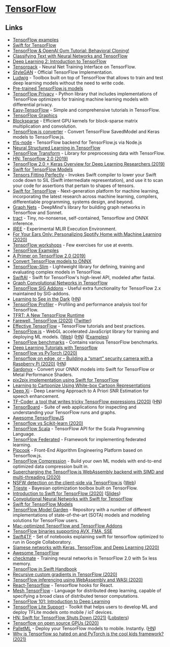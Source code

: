 # [TensorFlow](https://www.tensorflow.org)

## Links

- [TensorFlow examples](https://github.com/aymericdamien/TensorFlow-Examples)
- [Swift for TensorFlow](https://github.com/tensorflow/swift)
- [TensorFlow & OpenAI Gym Tutorial: Behavioral Cloning!](https://www.youtube.com/watch?v=0rsrDOXsSeM)
- [Classifying Text with Neural Networks and TensorFlow](https://github.com/dmesquita/understanding_tensorflow_nn)
- [Deep Learning 2: Introduction to TensorFlow](https://www.youtube.com/watch?v=JO0LwmIlWw0)
- [Tensorpack](https://github.com/tensorpack/tensorpack) - Neural Net Training Interface on TensorFlow.
- [StyleGAN](https://github.com/NVlabs/stylegan) - Official TensorFlow Implementation.
- [Ludwig](https://github.com/uber/ludwig) - Toolbox built on top of TensorFlow that allows to train and test deep learning models without the need to write code.
- [Pre-trained TensorFlow.js models](https://github.com/tensorflow/tfjs-models)
- [TensorFlow Privacy](https://github.com/tensorflow/privacy) - Python library that includes implementations of TensorFlow optimizers for training machine learning models with differential privacy.
- [Easy-TensorFlow](https://github.com/easy-tensorflow/easy-tensorflow) - Simple and comprehensive tutorials in TensorFlow.
- [TensorFlow Graphics](https://github.com/tensorflow/graphics)
- [Blocksparse](https://github.com/openai/blocksparse) - Efficient GPU kernels for block-sparse matrix multiplication and convolution.
- [TensorFlow.js converter](https://github.com/tensorflow/tfjs-converter) - Convert TensorFlow SavedModel and Keras models to TensorFlow.js.
- [tfjs-node](https://github.com/tensorflow/tfjs-node) - TensorFlow backend for TensorFlow.js via Node.js
- [Neural Structured Learning in TensorFlow](https://github.com/tensorflow/neural-structured-learning)
- [TensorFlow Transform](https://github.com/tensorflow/transform) - Library for preprocessing data with TensorFlow.
- [HN: Tensorflow 2.0 (2019)](https://news.ycombinator.com/item?id=21118018)
- [TensorFlow 2.0 + Keras Overview for Deep Learning Researchers (2019)](https://colab.research.google.com/drive/1UCJt8EYjlzCs1H1d1X0iDGYJsHKwu-NO#scrollTo=PX6JvH4h0zyY)
- [Swift for TensorFlow Models](https://github.com/tensorflow/swift-models)
- [Tensors Fitting Perfectly](https://github.com/google-research/swift-tfp) - Invokes Swift compiler to lower your Swift code down to SIL (Swift intermediate representation), and use it to scan your code for assertions that pertain to shapes of tensors.
- [Swift for TensorFlow](https://github.com/tensorflow/swift) - Next-generation platform for machine learning, incorporating the latest research across machine learning, compilers, differentiable programming, systems design, and beyond.
- [Graph Nets](https://github.com/deepmind/graph_nets) - DeepMind's library for building graph networks in Tensorflow and Sonnet.
- [tract](https://github.com/snipsco/tract) - Tiny, no-nonsense, self-contained, Tensorflow and ONNX inference.
- [IREE](https://github.com/google/iree) - Experimental MLIR Execution Environment.
- [For Your Ears Only: Personalizing Spotify Home with Machine Learning (2020)](https://labs.spotify.com/2020/01/16/for-your-ears-only-personalizing-spotify-home-with-machine-learning/?linkId=81072583)
- [TensorFlow workshops](https://github.com/tensorflow/workshops) - Few exercises for use at events.
- [TensorFlow Examples](https://github.com/tensorflow/examples)
- [A Primer on TensorFlow 2.0 (2019)](https://www.debugmind.com/2019/04/07/a-primer-on-tensorflow-2-0/)
- [Convert TensorFlow models to ONNX](https://github.com/onnx/tensorflow-onnx)
- [TensorFlow-Slim](https://github.com/google-research/tf-slim) - Lightweight library for defining, training and evaluating complex models in TensorFlow.
- [SwiftAI](https://github.com/fastai/swiftai) - Swift for TensorFlow's high-level API, modeled after fastai.
- [Graph Convolutional Networks in TensorFlow](https://github.com/tkipf/gcn)
- [TensorFlow SIG Addons](https://github.com/tensorflow/addons) - Useful extra functionality for TensorFlow 2.x maintained by SIG-addons.
- [Learning to See in the Dark](https://github.com/cchen156/Learning-to-See-in-the-Dark) ([HN](https://news.ycombinator.com/item?id=22899495))
- [TensorFlow Profiler](https://github.com/tensorflow/profiler) - Profiling and performance analysis tool for TensorFlow.
- [TFRT: A New TensorFlow Runtime](https://github.com/tensorflow/runtime)
- [Farewell, TensorFlow (2020)](https://mrry.github.io/2020/05/10/farewell-tensorflow.html) ([Twitter](https://twitter.com/ericjang11/status/1259882911282556928))
- [Effective TensorFlow](https://github.com/vahidk/EffectiveTensorflow) - TensorFlow tutorials and best practices.
- [TensorFlow.js](https://github.com/tensorflow/tfjs) - WebGL accelerated JavaScript library for training and deploying ML models. ([Web](https://www.tensorflow.org/js/)) ([HN](https://news.ycombinator.com/item?id=23453308)) ([Examples](https://github.com/tensorflow/tfjs-examples))
- [TensorFlow benchmarks](https://github.com/tensorflow/benchmarks) - Contains various TensorFlow benchmarks.
- [Deep Learning Tutorials with Tensorflow](https://github.com/xiaohu2015/DeepLearning_tutorials)
- [TensorFlow vs PyTorch (2020)](https://www.reddit.com/r/datascience/comments/h8smv7/tensorflow_vs_tensorflow_20_vs_pytorch/)
- [Tensorflow on edge, or – Building a “smart” security camera with a Raspberry Pi (2020)](https://chollinger.com/blog/2019/12/tensorflow-on-edge-or-building-a-smart-security-camera-with-a-raspberry-pi/) ([HN](https://news.ycombinator.com/item?id=23593439))
- [Sardonyx](https://github.com/s1ddok/Sardonyx) - Convert your ONNX models into Swift for TensorFlow or Metal Performance Shaders.
- [pix2pix implementation using Swift for TensorFlow](https://github.com/s1ddok/pix2pix-s4tf)
- [Learning to Cartoonize Using White-box Cartoon Representations](https://github.com/SystemErrorWang/White-box-Cartoonization)
- [Deep Xi](https://github.com/anicolson/DeepXi) - Deep Learning Approach to A Priori SNR Estimation for speech enhancement.
- [TF-Coder, a tool that writes tricky TensorFlow expressions (2020)](https://blog.tensorflow.org/2020/08/introducing-tensorflow-coder-tool.html) ([HN](https://news.ycombinator.com/item?id=24285910))
- [TensorBoard](https://github.com/tensorflow/tensorboard) - Suite of web applications for inspecting and understanding your TensorFlow runs and graphs.
- [Awesome TensorFlowJS](https://github.com/aaronhma/awesome-tensorflow-js)
- [Tensorflow vs Scikit-learn (2020)](https://mljar.com/blog/tensorflow-vs-scikit-learn/)
- [TensorFlow Scala](https://github.com/eaplatanios/tensorflow_scala) - TensorFlow API for the Scala Programming Language.
- [TensorFlow Federated](https://github.com/tensorflow/federated) - Framework for implementing federated learning.
- [Pipcook](https://github.com/alibaba/pipcook) - Front-End Algorithm Engineering Platform based on Tensorflow.js.
- [TensorFlow Compression](https://github.com/tensorflow/compression) - Build your own ML models with end-to-end optimized data compression built in.
- [Supercharging the TensorFlow.js WebAssembly backend with SIMD and multi-threading (2020)](https://blog.tensorflow.org/2020/09/supercharging-tensorflowjs-webassembly.html?m=1)
- [NSFW detection on the client-side via TensorFlow.js](https://github.com/infinitered/nsfwjs) ([Web](https://nsfwjs.com/))
- [Trieste](https://github.com/secondmind-labs/trieste) - Bayesian optimization toolbox built on TensorFlow.
- [Introduction to Swift for TensorFlow (2020)](https://www.youtube.com/watch?v=YSUFcX2dTjk) ([Slides](https://brettkoonce.com/talks/introduction-to-swift-tensorflow-2020/))
- [Convolutional Neural Networks with Swift for TensorFlow](https://convolutionalneuralnetworkswithswift.com/)
- [Swift for TensorFlow Models](https://github.com/tensorflow/swift-models)
- [TensorFlow Model Garden](https://github.com/tensorflow/models) - Repository with a number of different implementations of state-of-the-art (SOTA) models and modeling solutions for TensorFlow users.
- [Mac-optimized TensorFlow and TensorFlow Addons](https://github.com/apple/tensorflow_macos)
- [TensorFlow binaries supporting AVX, FMA, SSE](https://github.com/lakshayg/tensorflow-build)
- [Swift4TF](https://github.com/zaidalyafeai/Swift4TF) - Set of notebooks explaining swift for tensorflow optimized to run in Google Collaboratory.
- [Siamese networks with Keras, TensorFlow, and Deep Learning (2020)](https://www.pyimagesearch.com/2020/11/30/siamese-networks-with-keras-tensorflow-and-deep-learning/)
- [Awesome TensorFlow](https://github.com/jtoy/awesome-tensorflow)
- [checkmate](https://github.com/parasj/checkmate) - Training neural networks in TensorFlow 2.0 with 5x less memory.
- [TensorFlow in Swift Handbook](https://github.com/huan/tensorflow-handbook-swift)
- [Recursive custom gradients in TensorFlow (2020)](https://iza.ac/posts/2020/12/recursive-custom-gradients-in-tensorflow/)
- [TensorFlow inferencing using WebAssembly and WASI (2020)](https://radu-matei.com/blog/tensorflow-inferencing-wasi/)
- [React-Tensorflow](https://github.com/joshuaellis/react-tensorflow) - Tensorflow hooks for React.
- [Mesh TensorFlow](https://github.com/tensorflow/mesh) - Language for distributed deep learning, capable of specifying a broad class of distributed tensor computations.
- [TensorFlow 101: Introduction to Deep Learning](https://github.com/serengil/tensorflow-101)
- [TensorFlow Lite Support](https://github.com/tensorflow/tflite-support) - Toolkit that helps users to develop ML and deploy TFLite models onto mobile / ioT devices.
- [HN: Swift for TensorFlow Shuts Down (2021)](https://news.ycombinator.com/item?id=26117453) ([Lobsters](https://lobste.rs/s/fcnkvu/tensorflow_for_swift_has_been_deprecated))
- [Tensorflow on open source GPUs (2020)](https://www.youtube.com/watch?v=KfDQb6xOkXg)
- [PalletML](https://palletml.com/) - Deploy your TensorFlow models to mobile. Instantly. ([HN](https://news.ycombinator.com/item?id=26566817))
- [Why is Tensorflow so hated on and PyTorch is the cool kids framework? (2021)](https://www.reddit.com/r/MachineLearning/comments/m3boyo/d_why_is_tensorflow_so_hated_on_and_pytorch_is/)
